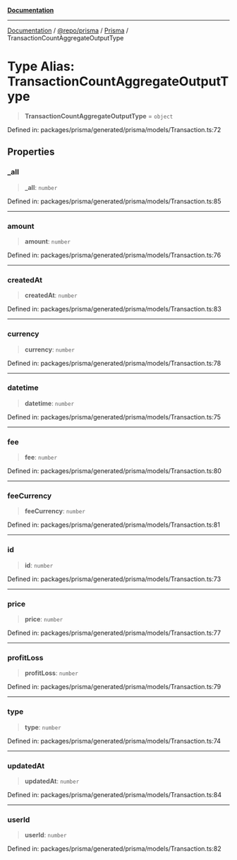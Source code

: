 [**Documentation**](../../../../../README.md)

***

[Documentation](../../../../../README.md) / [@repo/prisma](../../../README.md) / [Prisma](../README.md) / TransactionCountAggregateOutputType

# Type Alias: TransactionCountAggregateOutputType

> **TransactionCountAggregateOutputType** = `object`

Defined in: packages/prisma/generated/prisma/models/Transaction.ts:72

## Properties

### \_all

> **\_all**: `number`

Defined in: packages/prisma/generated/prisma/models/Transaction.ts:85

***

### amount

> **amount**: `number`

Defined in: packages/prisma/generated/prisma/models/Transaction.ts:76

***

### createdAt

> **createdAt**: `number`

Defined in: packages/prisma/generated/prisma/models/Transaction.ts:83

***

### currency

> **currency**: `number`

Defined in: packages/prisma/generated/prisma/models/Transaction.ts:78

***

### datetime

> **datetime**: `number`

Defined in: packages/prisma/generated/prisma/models/Transaction.ts:75

***

### fee

> **fee**: `number`

Defined in: packages/prisma/generated/prisma/models/Transaction.ts:80

***

### feeCurrency

> **feeCurrency**: `number`

Defined in: packages/prisma/generated/prisma/models/Transaction.ts:81

***

### id

> **id**: `number`

Defined in: packages/prisma/generated/prisma/models/Transaction.ts:73

***

### price

> **price**: `number`

Defined in: packages/prisma/generated/prisma/models/Transaction.ts:77

***

### profitLoss

> **profitLoss**: `number`

Defined in: packages/prisma/generated/prisma/models/Transaction.ts:79

***

### type

> **type**: `number`

Defined in: packages/prisma/generated/prisma/models/Transaction.ts:74

***

### updatedAt

> **updatedAt**: `number`

Defined in: packages/prisma/generated/prisma/models/Transaction.ts:84

***

### userId

> **userId**: `number`

Defined in: packages/prisma/generated/prisma/models/Transaction.ts:82
